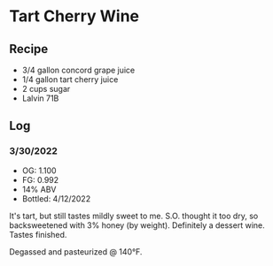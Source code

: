 Tart Cherry Wine
================

Recipe
------
- 3/4 gallon concord grape juice
- 1/4 gallon tart cherry juice
- 2 cups sugar
- Lalvin 71B

Log
---

### 3/30/2022

- OG: 1.100
- FG: 0.992
- 14% ABV
- Bottled: 4/12/2022

It's tart, but still tastes mildly sweet to me.  S.O. thought it too dry, so backsweetened with 3% honey (by weight).
Definitely a dessert wine.  Tastes finished.

Degassed and pasteurized @ 140°F.
